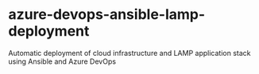 # azure-devops-ansible-lamp-deployment
Automatic deployment of cloud infrastructure and LAMP application stack using Ansible and Azure DevOps
